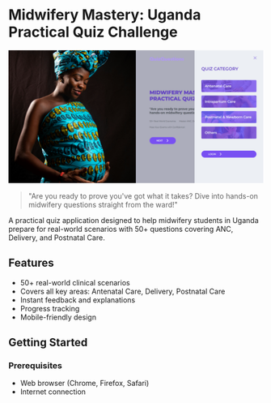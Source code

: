 # Midwifery Mastery: Uganda Practical Quiz Challenge

![Project Banner](./designs/screenshot%2002.png)

> "Are you ready to prove you've got what it takes? Dive into hands-on midwifery questions straight from the ward!"

A practical quiz application designed to help midwifery students in Uganda prepare for real-world scenarios with 50+ questions covering ANC, Delivery, and Postnatal Care.

## Features

- 50+ real-world clinical scenarios
- Covers all key areas: Antenatal Care, Delivery, Postnatal Care
- Instant feedback and explanations
- Progress tracking
- Mobile-friendly design

## Getting Started

### Prerequisites

- Web browser (Chrome, Firefox, Safari)
- Internet connection
